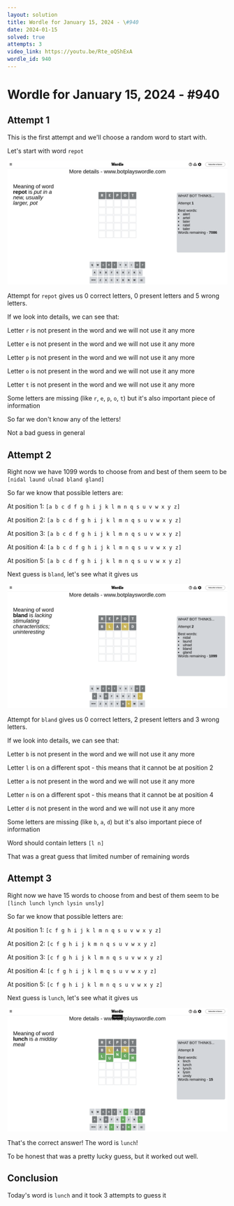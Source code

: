 ```yaml
---
layout: solution
title: Wordle for January 15, 2024 - \#940
date: 2024-01-15
solved: true
attempts: 3
video_link: https://youtu.be/Rte_oQShExA
wordle_id: 940
---
```


# Wordle for January 15, 2024 - \#940

## Attempt 1

This is the first attempt and we'll choose a random word to start with.

Let's start with word `repot`

![Attempt 1](2024-01-15/attempt-1.png)

Attempt for `repot` gives us 0 correct letters, 0 present letters and 5 wrong letters.

If we look into details, we can see that:

Letter `r` is not present in the word and we will not use it any more

Letter `e` is not present in the word and we will not use it any more

Letter `p` is not present in the word and we will not use it any more

Letter `o` is not present in the word and we will not use it any more

Letter `t` is not present in the word and we will not use it any more

Some letters are missing (like `r`, `e`, `p`, `o`, `t`) but it's also important piece of information

So far we don't know any of the letters!

Not a bad guess in general



## Attempt 2

Right now we have 1099 words to choose from and best of them seem to be `[nidal laund ulnad bland gland]`

So far we know that possible letters are:

At position 1: `[a b c d f g h i j k l m n q s u v w x y z]`

At position 2: `[a b c d f g h i j k l m n q s u v w x y z]`

At position 3: `[a b c d f g h i j k l m n q s u v w x y z]`

At position 4: `[a b c d f g h i j k l m n q s u v w x y z]`

At position 5: `[a b c d f g h i j k l m n q s u v w x y z]`

Next guess is `bland`, let's see what it gives us

![Attempt 2](2024-01-15/attempt-2.png)

Attempt for `bland` gives us 0 correct letters, 2 present letters and 3 wrong letters.

If we look into details, we can see that:

Letter `b` is not present in the word and we will not use it any more

Letter `l` is on a different spot - this means that it cannot be at position 2

Letter `a` is not present in the word and we will not use it any more

Letter `n` is on a different spot - this means that it cannot be at position 4

Letter `d` is not present in the word and we will not use it any more

Some letters are missing (like `b`, `a`, `d`) but it's also important piece of information

Word should contain letters `[l n]`

That was a great guess that limited number of remaining words



## Attempt 3

Right now we have 15 words to choose from and best of them seem to be `[linch lunch lynch lysin unsly]`

So far we know that possible letters are:

At position 1: `[c f g h i j k l m n q s u v w x y z]`

At position 2: `[c f g h i j k m n q s u v w x y z]`

At position 3: `[c f g h i j k l m n q s u v w x y z]`

At position 4: `[c f g h i j k l m q s u v w x y z]`

At position 5: `[c f g h i j k l m n q s u v w x y z]`

Next guess is `lunch`, let's see what it gives us

![Attempt 3](2024-01-15/attempt-3.png)

That's the correct answer! The word is `lunch`!

To be honest that was a pretty lucky guess, but it worked out well.

## Conclusion

Today's word is `lunch` and it took 3 attempts to guess it


